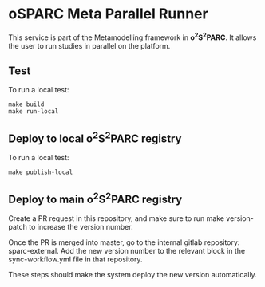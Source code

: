 oSPARC Meta Parallel Runner
===========================

This service is part of the Metamodelling framework in 
**o<sup>2</sup>S<sup>2</sup>PARC**. It allows the user to run studies in 
parallel on the platform. 

Test
----

To run a local test:

```
make build
make run-local
```
Deploy to local **o<sup>2</sup>S<sup>2</sup>PARC** registry
-------------------------------------------------------

To run a local test:

```
make publish-local
```

Deploy to main **o<sup>2</sup>S<sup>2</sup>PARC** registry
------------------------------------------------------

Create a PR request in this repository, and make sure to run 
make version-patch to increase the version number. 

Once the PR is merged into master, go to the internal gitlab repository: 
sparc-external. Add the new version number to the relevant block in the 
sync-workflow.yml file in that repository.

These steps should make the system deploy the new version automatically.


